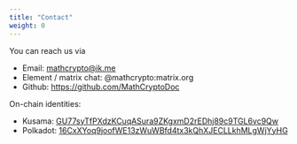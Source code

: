 ```yaml
---
title: "Contact"
weight: 0
---
```


You can reach us via
- Email: mathcrypto@ik.me
- Element / matrix chat: @mathcrypto:matrix.org
- Github: https://github.com/MathCryptoDoc

On-chain identities:
- Kusama: [GU77syTfPXdzKCuqASura9ZKgxmD2rEDhj89c9TGL6vc9Qw](https://kusama.subscan.io/account/GU77syTfPXdzKCuqASura9ZKgxmD2rEDhj89c9TGL6vc9Qw)
- Polkadot: [16CxXYoq9joofWE13zWuWBfd4tx3kQhXJECLLkhMLgWjYyHG](https://polkadot.subscan.io/account/16CxXYoq9joofWE13zWuWBfd4tx3kQhXJECLLkhMLgWjYyHG)